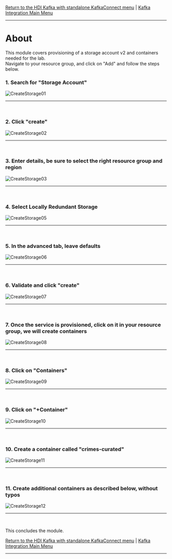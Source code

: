 

[Return to the HDI Kafka with standalone KafkaConnect menu](README.md) | [Kafka Integration Main Menu](../README.md) <hr>

# About

This module covers provisioning of a storage account v2 and containers needed for the lab.<br>
Navigate to your resource group, and click on "Add" and follow the steps below.<br>

### 1. Search for "Storage Account"
![CreateStorage01](images/03-storage-01.png)
<br>
<hr>
<br>

### 2. Click "create"
![CreateStorage02](images/03-storage-02.png)
<br>
<hr>
<br>

### 3. Enter details, be sure to select the right resource group and region
![CreateStorage03](images/03-storage-03.png)
<br>
<hr>
<br>


### 4. Select Locally Redundant Storage
![CreateStorage05](images/03-storage-05.png)
<br>
<hr>
<br>

### 5. In the advanced tab, leave defaults
![CreateStorage06](images/03-storage-06.png)
<br>
<hr>
<br>

### 6. Validate and click "create"
![CreateStorage07](images/03-storage-07.png)
<br>
<hr>
<br>

### 7. Once the service is provisioned, click on it in your resource group, we will create containers
![CreateStorage08](images/03-storage-08.png)
<br>
<hr>
<br>

### 8. Click on "Containers"
![CreateStorage09](images/03-storage-09.png)
<br>
<hr>
<br>

### 9. Click on "+Container"
![CreateStorage10](images/03-storage-10.png)
<br>
<hr>
<br>

### 10. Create a container called "crimes-curated"
![CreateStorage11](images/03-storage-11.png)
<br>
<hr>
<br>

### 11. Create additional containers as described below, without typos
![CreateStorage12](images/03-storage-12.png)
<br>
<hr>
<br>

This concludes the module.<br>


[Return to the HDI Kafka with standalone KafkaConnect menu](README.md) | [Kafka Integration Main Menu](../README.md) <hr>
